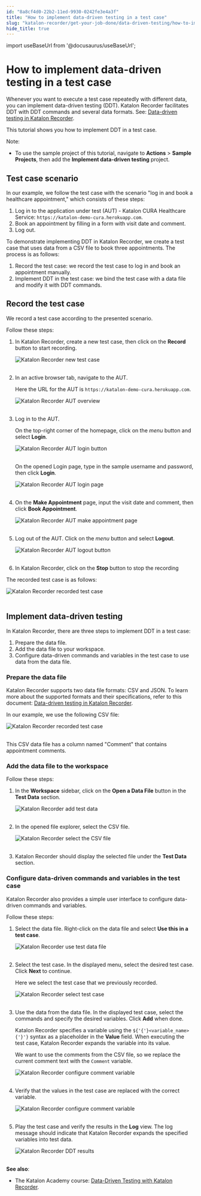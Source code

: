 ```yaml
---
id: "8a8cf4d0-22b2-11ed-9930-0242fe3e4a3f"
title: "How to implement data-driven testing in a test case"
slug: "katalon-recorder/get-your-job-done/data-driven-testing/how-to-implement-data-driven-testing-in-a-test-case"
hide_title: true
---
```

import useBaseUrl from '@docusaurus/useBaseUrl';


# <a id="id" class="anchor_top_offset"/><a id="ariaid-title1" class="anchor_top_offset"/>How to implement data-driven testing in a test case

<p xmlns="http://www.w3.org/1999/xhtml" className="p">Whenever you want to execute a test case repeatedly with   different data, you can implement data-driven testing (DDT).   Katalon Recorder facilitates DDT with DDT commands and several data   formats. See: <a className="xref" href="/docs/katalon-recorder/get-your-job-done/data-driven-testing/data-driven-testing-in-katalon-recorder">Data-driven     testing in Katalon Recorder</a>.</p> 
<p xmlns="http://www.w3.org/1999/xhtml" className="p">This tutorial shows you how to implement DDT in a test case.</p> 
<div xmlns="http://www.w3.org/1999/xhtml" className="note note note_note"><span className="note__title">Note:</span> 
  <ul className="ul"><li className="li">To use the sample project of this tutorial, navigate to
      <strong className="ph b">Actions</strong> &gt; <strong className="ph b">Sample Projects</strong>,
      then add the <strong className="ph b">Implement data-driven testing</strong>
      project.</li></ul>
</div>
    

## <a id="id_1" class="anchor_top_offset"/>Test case scenario

    
      
<p xmlns="http://www.w3.org/1999/xhtml" className="p">In our example, we follow the test case with the scenario "log   in and book a healthcare appointment," which consists of these   steps:</p> 
      
<ol xmlns="http://www.w3.org/1999/xhtml" className="ol">   <li className="li">Log in to the application under test (AUT) - Katalon CURA     Healthcare Service:     <code className="ph codeph">https://katalon-demo-cura.herokuapp.com</code>.</li>   <li className="li">Book an appointment by filling in a form with visit date and     comment.</li>   <li className="li">Log out.</li> </ol> 
      
<p xmlns="http://www.w3.org/1999/xhtml" className="p">To demonstrate implementing DDT in Katalon Recorder, we create a   test case that uses data from a CSV file to book three   appointments. The process is as follows:</p> 
      
<ol xmlns="http://www.w3.org/1999/xhtml" className="ol">   <li className="li">Record the test case: we record the test case to log in and     book an appointment manually.</li>   <li className="li">Implement DDT in the test case: we bind the test case with a     data file and modify it with DDT commands.</li> </ol> 
    
  

## <a id="id_2" class="anchor_top_offset"/>Record the test case

<p xmlns="http://www.w3.org/1999/xhtml" className="p">We record a test case according to the presented scenario.</p> 
<p xmlns="http://www.w3.org/1999/xhtml" className="p">Follow these steps:</p> 
<ol xmlns="http://www.w3.org/1999/xhtml" className="ol"><li className="li">     <p className="p">In Katalon Recorder, create a new test case, then click on the       <strong className="ph b">Record</strong> button to start recording.</p>     <p className="p">       <img className="image" src={useBaseUrl("https://github.com/katalon-studio/docs-images/raw/master/katalon-recorder/docs/implement-ddt-in-a-test-case/KR-5.8.0-New-test-case.png")} alt="Katalon Recorder new test case" /><br /><br />     </p>   </li><li className="li">     <p className="p">In an active browser tab, navigate to the AUT.</p>     <p className="p">Here the URL for the AUT is       <code className="ph codeph">https://katalon-demo-cura.herokuapp.com</code>.</p>     <p className="p">       <img className="image" src={useBaseUrl("https://github.com/katalon-studio/docs-images/raw/master/katalon-recorder/docs/implement-ddt-in-a-test-case/AUT-Homepage.png")} alt="Katalon Recorder AUT overview" /><br /><br />     </p>   </li><li className="li">     <p className="p">Log in to the AUT.</p>     <p className="p">On the top-right corner of the homepage, click on the       <em className="ph i">menu</em> button and select <strong className="ph b">Login</strong>.</p>     <p className="p">       <img className="image" src={useBaseUrl("https://github.com/katalon-studio/docs-images/raw/master/katalon-recorder/docs/implement-ddt-in-a-test-case/AUT-Login.png")} alt="Katalon Recorder AUT login button" /><br /><br />     </p>     <p className="p">On the opened Login page, type in the sample username and       password, then click <strong className="ph b">Login</strong>.</p>     <p className="p">       <img className="image" src={useBaseUrl("https://github.com/katalon-studio/docs-images/raw/master/katalon-recorder/docs/implement-ddt-in-a-test-case/AUT-Enter-username-password.png")} alt="Katalon Recorder AUT login page" /><br /><br />     </p>   </li><li className="li">     <p className="p">On the <strong className="ph b">Make Appointment</strong> page, input the visit       date and comment, then click <strong className="ph b">Book Appointment</strong>.</p>     <p className="p">       <img className="image" src={useBaseUrl("https://github.com/katalon-studio/docs-images/raw/master/katalon-recorder/docs/implement-ddt-in-a-test-case/AUT-Fill-in-form.png")} alt="Katalon Recorder AUT make appointment page" /><br /><br />     </p>   </li><li className="li">     <p className="p">Log out of the AUT. Click on the <em className="ph i">menu</em> button and select       <strong className="ph b">Logout</strong>.</p>     <p className="p">       <img className="image" src={useBaseUrl("https://github.com/katalon-studio/docs-images/raw/master/katalon-recorder/docs/implement-ddt-in-a-test-case/AUT-Logout-button.png")} alt="Katalon Recorder AUT logout button" /><br /><br />     </p>   </li><li className="li">     <p className="p">In Katalon Recorder, click on the <strong className="ph b">Stop</strong> button       to stop the recording</p>   </li></ol> 
<p xmlns="http://www.w3.org/1999/xhtml" className="p">The recorded test case is as follows:</p> 
<p xmlns="http://www.w3.org/1999/xhtml" className="p">   <img className="image" src={useBaseUrl("https://github.com/katalon-studio/docs-images/raw/master/katalon-recorder/docs/implement-ddt-in-a-test-case/KR-5.8.0-Recorded-test-case.png")} alt="Katalon Recorder recorded test case" /><br /><br /> </p> 
    

## <a id="id_3" class="anchor_top_offset"/>Implement data-driven testing

    
      
<p xmlns="http://www.w3.org/1999/xhtml" className="p">In Katalon Recorder, there are three steps to implement DDT in a   test case:</p> 
      
<ol xmlns="http://www.w3.org/1999/xhtml" className="ol">   <li className="li">Prepare the data file.</li>   <li className="li">Add the data file to your workspace.</li>   <li className="li">Configure data-driven commands and variables in the test case     to use data from the data file.</li> </ol> 
    
              
      

### <a id="id_4" class="anchor_top_offset"/>Prepare the data file

      
        
<p xmlns="http://www.w3.org/1999/xhtml" className="p">Katalon Recorder supports two data file formats: CSV and JSON.   To learn more about the supported formats and their specifications,   refer to this document: <a className="xref" href="/docs/katalon-recorder/get-your-job-done/data-driven-testing/data-driven-testing-in-katalon-recorder#id_5">Data-driven     testing in Katalon Recorder</a>.</p> 
        
<p xmlns="http://www.w3.org/1999/xhtml" className="p">In our example, we use the following CSV file:</p> 
        
<p xmlns="http://www.w3.org/1999/xhtml" className="p">   <img className="image" src={useBaseUrl("https://github.com/katalon-studio/docs-images/raw/master/katalon-recorder/docs/implement-ddt-in-a-test-case/CSV-file.png")} alt="Katalon Recorder recorded test case" /><br /><br /> </p> 
        
<p xmlns="http://www.w3.org/1999/xhtml" className="p">This CSV data file has a column named "Comment" that contains   appointment comments.</p> 
      
    
      

### <a id="id_5" class="anchor_top_offset"/>Add the data file to the workspace

      
        
<p xmlns="http://www.w3.org/1999/xhtml" className="p">Follow these steps:</p> 
        
<ol xmlns="http://www.w3.org/1999/xhtml" className="ol">   <li className="li">     <p className="p">In the <strong className="ph b">Workspace</strong> sidebar, click on the       <strong className="ph b">Open a Data File</strong> button in the <strong className="ph b">Test         Data</strong> section.</p>     <p className="p">       <img className="image" src={useBaseUrl("https://github.com/katalon-studio/docs-images/raw/master/katalon-recorder/docs/implement-ddt-in-a-test-case/KR-5.8.0-Add-test-data-button.png")} alt="Katalon Recorder add test data" /><br /><br />     </p>   </li>   <li className="li">     <p className="p">In the opened file explorer, select the CSV file.</p>     <p className="p">       <img className="image" src={useBaseUrl("https://github.com/katalon-studio/docs-images/raw/master/katalon-recorder/docs/implement-ddt-in-a-test-case/KR-5.8.0-File-explorer.png")} alt="Katalon Recorder select the CSV file" /><br /><br />     </p>   </li>   <li className="li">     <p className="p">Katalon Recorder should display the selected file under the       <strong className="ph b">Test Data</strong> section.</p>   </li> </ol> 
      
    

### <a id="id_6" class="anchor_top_offset"/>Configure data-driven commands and variables in the test         case

<p xmlns="http://www.w3.org/1999/xhtml" className="p">Katalon Recorder also provides a simple user interface to   configure data-driven commands and variables.</p> 
<p xmlns="http://www.w3.org/1999/xhtml" className="p">Follow these steps:</p> 
<ol xmlns="http://www.w3.org/1999/xhtml" className="ol"><li className="li">     <p className="p">Select the data file. Right-click on the data file and select       <strong className="ph b">Use this in a test case</strong>.</p>     <p className="p">       <img className="image" src={useBaseUrl("https://github.com/katalon-studio/docs-images/raw/master/katalon-recorder/docs/implement-ddt-in-a-test-case/KR-Use-this-in-a-test-case.png")} alt="Katalon Recorder use test data file" /><br /><br />     </p>   </li><li className="li">     <p className="p">Select the test case. In the displayed menu, select the desired       test case. Click <strong className="ph b">Next</strong> to continue.</p>     <p className="p">Here we select the test case that we previously recorded.</p>     <p className="p">       <img className="image" src={useBaseUrl("https://github.com/katalon-studio/docs-images/raw/master/katalon-recorder/docs/implement-ddt-in-a-test-case/KR-5.8.0-Select-test-case.png")} alt="Katalon Recorder select test case" /><br /><br />     </p>   </li><li className="li">     <p className="p">Use the data from the data file. In the displayed test case,       select the commands and specify the desired variables. Click       <strong className="ph b">Add</strong> when done.</p>     <p className="p">Katalon Recorder specifies a variable using the       <code className="ph codeph">${'{'}&lt;variable_name&gt;{'}'}</code> syntax as a placeholder in       the <strong className="ph b">Value</strong> field. When executing the test case,       Katalon Recorder expands the variable into its value.</p>     <p className="p">We want to use the comments from the CSV file, so we replace the       current comment text with the <code className="ph codeph">Comment</code> variable.</p>     <p className="p">       <img className="image" src={useBaseUrl("https://github.com/katalon-studio/docs-images/raw/master/katalon-recorder/docs/implement-ddt-in-a-test-case/KR-5.8.0-Configure-variable.png")} alt="Katalon Recorder configure comment variable" /><br /><br />     </p>   </li><li className="li">     <p className="p">Verify that the values in the test case are replaced with the       correct variable.</p>     <p className="p">       <img className="image" src={useBaseUrl("https://github.com/katalon-studio/docs-images/raw/master/katalon-recorder/docs/implement-ddt-in-a-test-case/KR-5.8.0-Test-case-configured-with-variable.png")} alt="Katalon Recorder configure comment variable" /><br /><br />     </p>   </li><li className="li">     <p className="p">Play the test case and verify the results in the       <strong className="ph b">Log</strong> view. The log message should indicate that       Katalon Recorder expands the specified variables into test       data.</p>     <p className="p">       <img className="image" src={useBaseUrl("https://github.com/katalon-studio/docs-images/raw/master/katalon-recorder/docs/implement-ddt-in-a-test-case/KR-5.8.0-Test-results.png")} alt="Katalon Recorder DDT results" /><br /><br />     </p>   </li></ol> 
<div xmlns="http://www.w3.org/1999/xhtml" className="p">
  <strong className="ph b">See also</strong>: <ul className="ul"><li className="li"><p className="p">The Katalon Academy course: <a className="xref j-external-link" href="https://academy.katalon.com/courses/katalon-recorder-data-driven-testing/" target="_blank">Data-Driven
          Testing with Katalon Recorder</a>.</p></li></ul></div>
